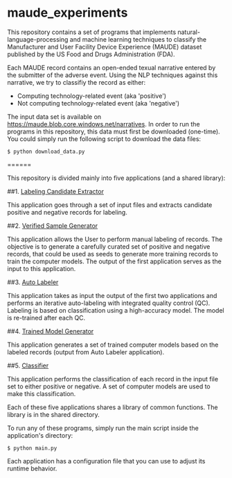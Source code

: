# maude_experiments


This repository contains a set of programs that implements natural-language-processing and machine learning techniques to classify the Manufacturer and User Facility Device Experience (MAUDE) dataset published by the US Food and Drugs Administration (FDA).

Each MAUDE record contains an open-ended texual narrative entered by the submitter of the adverse event. Using the NLP techniques against this narrative, we try to classifiy the record as either:

* Computing technology-related event (aka 'positive')
* Not computing technology-related event (aka 'negative')

The input data set is available on https://maude.blob.core.windows.net/narratives. In order to run the programs in this repository, this data must first be downloaded (one-time). You could simply run the following script to download the data files:

```
$ python download_data.py 
```
======

This repository is divided mainly into five applications (and a shared library):

##1. [Labeling Candidate Extractor](apps/labeling_candidate_extractor)

This application goes through a set of input files and extracts candidate positive and negative records for labeling. 

##2. [Verified Sample Generator](apps/labeling_verified_sample_generator)

This application allows the User to perform manual labeling of records. The objective is to generate a carefully curated set of positive and negative records, that could be used as seeds to generate more training records to train the computer models. The output of the first application serves as the input to this application.

##3. [Auto Labeler](apps/labeling_auto_labeler)

This application takes as input the output of the first two applications and performs an iterative auto-labeling with integrated quality control (QC). Labeling is based on classification using a high-accuracy model. The model is re-trained after each QC.

##4. [Trained Model Generator](apps/modeling_trained_model_generator)

This application generates a set of trained computer models based on the labeled records (output from Auto Labeler application). 

##5. [Classifier](apps/classification_classifier)

This application performs the classification of each record in the input file set to either positive or negative. A set of computer models are used to make this classification.

Each of these five applications shares a library of common functions. The library is in the shared directory.




To run any of these programs, simply run the main script inside the application's directory:

```
$ python main.py
```

Each application has a configuration file that you can use to adjust its runtime behavior.


